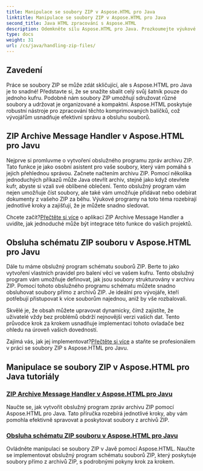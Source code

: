 ```yaml
---
title: Manipulace se soubory ZIP v Aspose.HTML pro Java
linktitle: Manipulace se soubory ZIP v Aspose.HTML pro Java
second_title: Java HTML zpracování s Aspose.HTML
description: Odemkněte sílu Aspose.HTML pro Java. Prozkoumejte výukové programy pro manipulaci se soubory ZIP a naučte se základní techniky pro efektivní správu archivů ZIP.
type: docs
weight: 31
url: /cs/java/handling-zip-files/
---
```

## Zavedení

Práce se soubory ZIP se může zdát skličující, ale s Aspose.HTML pro Java je to snadné! Představte si, že se snažíte sbalit celý svůj šatník pouze do jednoho kufru. Podobně nám soubory ZIP umožňují sdružovat různé soubory a udržovat je organizované a kompaktní. Aspose.HTML poskytuje robustní nástroje pro zpracování těchto komprimovaných balíčků, což vývojářům usnadňuje efektivní správu a obsluhu souborů.

## ZIP Archive Message Handler v Aspose.HTML pro Javu

Nejprve si promluvme o vytvoření obslužného programu zpráv archivu ZIP. Tato funkce je jako osobní asistent pro vaše soubory, který vám pomáhá s jejich přehlednou správou. Začnete načtením archivu ZIP. Pomocí několika jednoduchých příkazů může Java otevřít archiv, stejně jako když otevřete kufr, abyste si vzali své oblíbené oblečení. Tento obslužný program vám nejen umožňuje číst soubory, ale také vám umožňuje přidávat nebo odebírat dokumenty z vašeho ZIP za běhu. Výukové programy na toto téma rozebírají jednotlivé kroky a zajišťují, že je můžete snadno sledovat. 

 Chcete začít?[Přečtěte si více](./zip-archive-message-handler/) o aplikaci ZIP Archive Message Handler a uvidíte, jak jednoduché může být integrace této funkce do vašich projektů.

## Obsluha schématu ZIP souboru v Aspose.HTML pro Javu

Dále tu máme obslužný program schématu souborů ZIP. Berte to jako vytvoření vlastních pravidel pro balení věcí ve vašem kufru. Tento obslužný program vám umožňuje definovat, jak jsou soubory strukturovány v archivu ZIP. Pomocí tohoto obslužného programu schématu můžete snadno obsluhovat soubory přímo z archivů ZIP. Je ideální pro vývojáře, kteří potřebují přistupovat k více souborům najednou, aniž by vše rozbalovali. 

Skvělé je, že obsah můžete upravovat dynamicky, čímž zajistíte, že uživatelé vždy bez problémů obdrží nejnovější verzi vašich dat. Tento průvodce krok za krokem usnadňuje implementaci tohoto ovladače bez ohledu na úroveň vašich dovedností. 

 Zajímá vás, jak jej implementovat?[Přečtěte si více](./zip-file-schema-handler/) a staňte se profesionálem v práci se soubory ZIP s Aspose.HTML pro Javu.

## Manipulace se soubory ZIP v Aspose.HTML pro Java tutoriály
### [ZIP Archive Message Handler v Aspose.HTML pro Javu](./zip-archive-message-handler/)
Naučte se, jak vytvořit obslužný program zpráv archivu ZIP pomocí Aspose.HTML pro Java. Tato příručka rozebírá jednotlivé kroky, aby vám pomohla efektivně spravovat a poskytovat soubory z archivů ZIP.
### [Obsluha schématu ZIP souboru v Aspose.HTML pro Javu](./zip-file-schema-handler/)
Ovládněte manipulaci se soubory ZIP v Javě pomocí Aspose.HTML. Naučte se implementovat obslužný program schématu souborů ZIP, který poskytuje soubory přímo z archivů ZIP, s podrobnými pokyny krok za krokem.